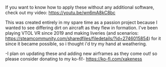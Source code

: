 If you want to know how to apply these without any additional software, check out my video: https://youtu.be/wn6mA8kC8bc

This was created entirely in my spare time as a passion project because I wanted to see differing dirt on aircraft as they flew in formation.  I've been playing VTOL VR since 2019 and making liveries (and scenarios: https://steamcommunity.com/sharedfiles/filedetails/?id=2746015854) for it since it became possible, so i thought i'd try my hand at weathering.

-I plan on updating these and adding new airframes as they come out! so please consider donating to my ko-fi!-
https://ko-fi.com/xakeness
